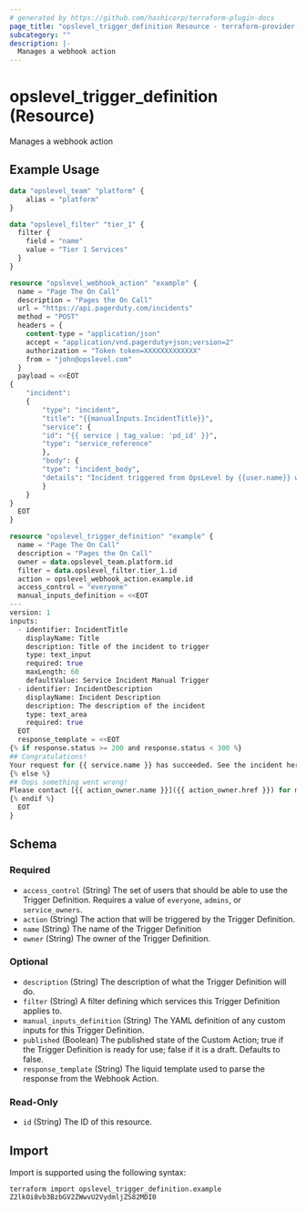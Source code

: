 ```yaml
---
# generated by https://github.com/hashicorp/terraform-plugin-docs
page_title: "opslevel_trigger_definition Resource - terraform-provider-opslevel"
subcategory: ""
description: |-
  Manages a webhook action
---
```


# opslevel_trigger_definition (Resource)

Manages a webhook action

## Example Usage

```terraform
data "opslevel_team" "platform" {
    alias = "platform"
}

data "opslevel_filter" "tier_1" {
  filter {
    field = "name"
    value = "Tier 1 Services"
  }
}

resource "opslevel_webhook_action" "example" {
  name = "Page The On Call"
  description = "Pages the On Call"
  url = "https://api.pagerduty.com/incidents"
  method = "POST"
  headers = {
    content-type = "application/json"
    accept = "application/vnd.pagerduty+json;version=2"
    authorization = "Token token=XXXXXXXXXXXXX"
    from = "john@opslevel.com"
  }
  payload = <<EOT
{
    "incident":
    {
        "type": "incident",
        "title": "{{manualInputs.IncidentTitle}}",
        "service": {
        "id": "{{ service | tag_value: 'pd_id' }}",
        "type": "service_reference"
        },
        "body": {
        "type": "incident_body",
        "details": "Incident triggered from OpsLevel by {{user.name}} with the email {{user.email}}. {{manualInputs.IncidentDescription}}"
        }
    }
}
  EOT
}

resource "opslevel_trigger_definition" "example" {
  name = "Page The On Call"
  description = "Pages the On Call"
  owner = data.opslevel_team.platform.id
  filter = data.opslevel_filter.tier_1.id
  action = opslevel_webhook_action.example.id
  access_control = "everyone"
  manual_inputs_definition = <<EOT
---
version: 1
inputs:
  - identifier: IncidentTitle
    displayName: Title
    description: Title of the incident to trigger
    type: text_input
    required: true
    maxLength: 60
    defaultValue: Service Incident Manual Trigger
  - identifier: IncidentDescription
    displayName: Incident Description
    description: The description of the incident
    type: text_area
    required: true
  EOT
  response_template = <<EOT
{% if response.status >= 200 and response.status < 300 %}
## Congratulations!
Your request for {{ service.name }} has succeeded. See the incident here: {{response.body.incident.html_url}}
{% else %}
## Oops something went wrong!
Please contact [{{ action_owner.name }}]({{ action_owner.href }}) for more help.
{% endif %}
  EOT
}
```

<!-- schema generated by tfplugindocs -->
## Schema

### Required

- `access_control` (String) The set of users that should be able to use the Trigger Definition. Requires a value of `everyone`, `admins`, or `service_owners`.
- `action` (String) The action that will be triggered by the Trigger Definition.
- `name` (String) The name of the Trigger Definition
- `owner` (String) The owner of the Trigger Definition.

### Optional

- `description` (String) The description of what the Trigger Definition will do.
- `filter` (String) A filter defining which services this Trigger Definition applies to.
- `manual_inputs_definition` (String) The YAML definition of any custom inputs for this Trigger Definition.
- `published` (Boolean) The published state of the Custom Action; true if the Trigger Definition is ready for use; false if it is a draft. Defaults to false.
- `response_template` (String) The liquid template used to parse the response from the Webhook Action.

### Read-Only

- `id` (String) The ID of this resource.

## Import

Import is supported using the following syntax:

```shell
terraform import opslevel_trigger_definition.example Z2lkOi8vb3BzbGV2ZWwvU2VydmljZS82MDI0
```
